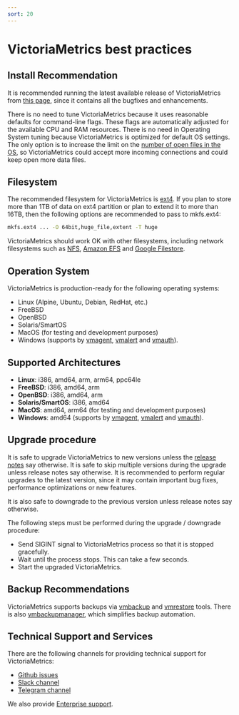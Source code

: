 ```yaml
---
sort: 20
---
```


# VictoriaMetrics best practices

## Install Recommendation

It is recommended running the latest available release of VictoriaMetrics from [this page](https://github.com/VictoriaMetrics/VictoriaMetrics/releases), since it contains all the bugfixes and enhancements.

There is no need to tune VictoriaMetrics because it uses reasonable defaults for command-line flags.  These flags are automatically adjusted for the available CPU and RAM resources. There is no need in Operating System tuning because VictoriaMetrics is optimized for default OS settings. The only option is to increase the limit on the [number of open files in the OS](https://medium.com/@muhammadtriwibowo/set-permanently-ulimit-n-open-files-in-ubuntu-4d61064429a), so VictoriaMetrics could accept more incoming connections and could keep open more data files.

## Filesystem

The recommended filesystem for VictoriaMetrics is [ext4](https://en.wikipedia.org/wiki/Ext4). If you plan to store more than 1TB of data on ext4 partition or plan to extend it to more than 16TB, then the following options are recommended to pass to mkfs.ext4:

```sh
mkfs.ext4 ... -O 64bit,huge_file,extent -T huge
```

VictoriaMetrics should work OK with other filesystems, including network filesystems such as [NFS](https://en.wikipedia.org/wiki/Network_File_System), [Amazon EFS](https://aws.amazon.com/efs/) and [Google Filestore](https://cloud.google.com/filestore).

## Operation System

VictoriaMetrics is production-ready for the following operating systems:

* Linux (Alpine, Ubuntu, Debian, RedHat, etc.)
* FreeBSD
* OpenBSD
* Solaris/SmartOS
* MacOS (for testing and development purposes)
* Windows (supports by [vmagent](https://docs.victoriametrics.com/vmagent.html), [vmalert](https://docs.victoriametrics.com/vmalert.html) and [vmauth](https://docs.victoriametrics.com/vmauth.html)).

## Supported Architectures

* **Linux**: i386, amd64, arm, arm64, ppc64le
* **FreeBSD**: i386, amd64, arm
* **OpenBSD**: i386, amd64, arm
* **Solaris/SmartOS**: i386, amd64
* **MacOS**: amd64, arm64 (for testing and development purposes)
* **Windows**: amd64 (supports by [vmagent](https://docs.victoriametrics.com/vmagent.html), [vmalert](https://docs.victoriametrics.com/vmalert.html) and [vmauth](https://docs.victoriametrics.com/vmauth.html)).

## Upgrade procedure

It is safe to upgrade VictoriaMetrics to new versions unless the [release notes](https://github.com/VictoriaMetrics/VictoriaMetrics/releases) say otherwise. It is safe to skip multiple versions during the upgrade unless release notes say otherwise. It is recommended to perform regular upgrades to the latest version, since it may contain important bug fixes, performance optimizations or new features.

It is also safe to downgrade to the previous version unless release notes say otherwise.

The following steps must be performed during the upgrade / downgrade procedure:

* Send SIGINT signal to VictoriaMetrics process so that it is stopped gracefully.
* Wait until the process stops. This can take a few seconds.
* Start the upgraded VictoriaMetrics.

## Backup Recommendations

VictoriaMetrics supports backups via [vmbackup](https://docs.victoriametrics.com/vmbackup.html) and [vmrestore](https://docs.victoriametrics.com/vmrestore.html) tools. There is also [vmbackupmanager](https://docs.victoriametrics.com/vmbackupmanager.html), which simplifies backup automation.

## Technical Support and Services

There are the following channels for providing technical support for VictoriaMetrics:

* [Github issues](https://github.com/VictoriaMetrics/VictoriaMetrics/issues)
* [Slack channel](https://slack.victoriametrics.com/)
* [Telegram channel](https://t.me/VictoriaMetrics_en)

We also provide [Enterprise support](https://victoriametrics.com/products/enterprise/).

